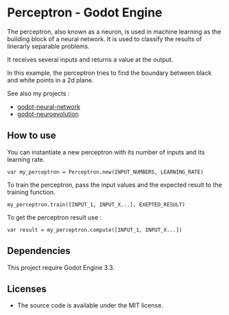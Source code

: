 # Perceptron - Godot Engine

The perceptron, also known as a neuron, is used in machine learning as the building block of a neural network.
It is used to classify the results of linerarly separable problems.

It receives several inputs and returns a value at the output.

In this example, the perceptron tries to find the boundary between black and white points in a 2d plane.

See also my projects :
- [godot-neural-network](https://github.com/Greaby/godot-neural-network)
- [godot-neuroevolution](https://github.com/Greaby/godot-neuroevolution)

## How to use

You can instantiate a new perceptron with its number of inputs and its learning rate.

```gdscript
var my_perceptron = Perceptron.new(INPUT_NUMBERS, LEARNING_RATE)
```

To train the perceptron, pass the input values and the expected result to the training function.

```gdscript
my_perceptron.train([INPUT_1, INPUT_X...], EXEPTED_RESULT)
```

To get the perceptron result use :

```gdscript
var result = my_perceptron.compute([INPUT_1, INPUT_X...])
```

## Dependencies

This project require Godot Engine 3.3.

## Licenses

-   The source code is available under the MIT license.
